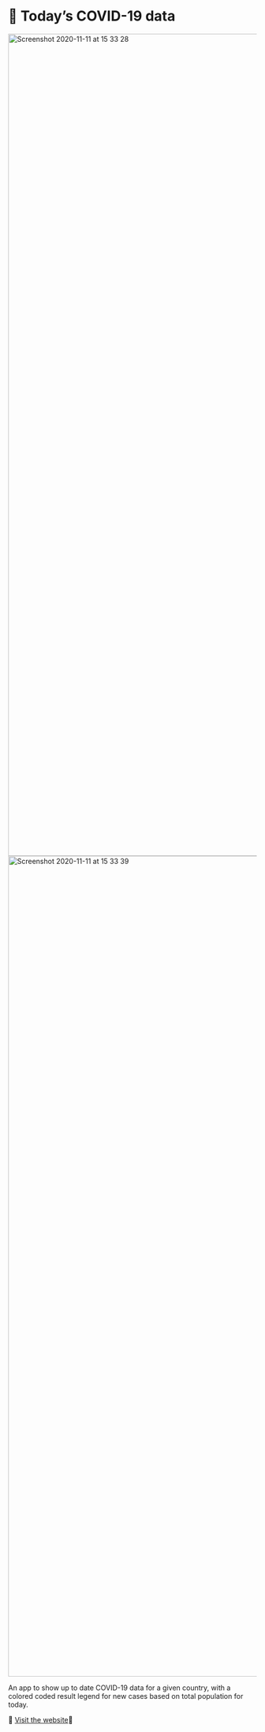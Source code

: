 # 🦠 Today’s COVID-19 data

<img width="1664" alt="Screenshot 2020-11-11 at 15 33 28" src="https://user-images.githubusercontent.com/10253713/98824917-27d37180-2434-11eb-9a6c-af116682fb57.png">

<img width="1661" alt="Screenshot 2020-11-11 at 15 33 39" src="https://user-images.githubusercontent.com/10253713/98824889-22762700-2434-11eb-99ac-e69a4b601da6.png">

An app to show up to date COVID-19 data for a given country, with a colored coded result
legend for new cases based on total population for today. 

🦠 [Visit the website](https://todays-covid-19-data.netlify.app/)🦠
